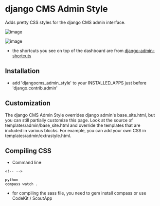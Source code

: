 django CMS Admin Style
======================

Adds pretty CSS styles for the django CMS admin interface.

![image](https://raw.github.com/divio/djangocms-admin-style/gh-pages/images/img1.png)

![image](https://raw.github.com/divio/djangocms-admin-style/gh-pages/images/img3.png)

-   the shortcuts you see on top of the dashboard are from [django-admin-shortcuts](https://github.com/alesdotio/django-admin-shortcuts/)

Installation
------------

-   add 'djangocms_admin_style' to your INSTALLED\_APPS just before 'django.contrib.admin'

Customization
-------------

The django CMS Admin Style overrides django admin's base_site.html, but you can still partially customize this page. Look at the source of templates/admin/base_site.html and override the templates that are included in various blocks. For example, you can add your own CSS in templates/admin/extrastyle.html.

Compiling CSS
-------------

-   Command line

```
<!-- -->

python
compass watch .

```

-   for compiling the sass file, you need to gem install compass or use CodeKit / ScoutApp